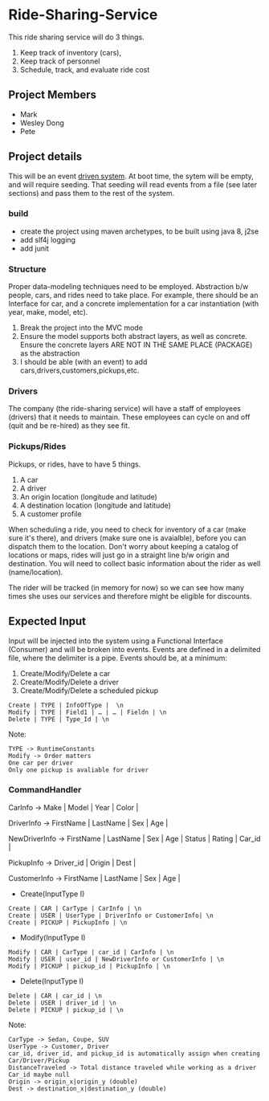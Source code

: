 # Ride-Sharing-Service
This ride sharing service will do 3 things. 
1. Keep track of inventory (cars), 
2. Keep track of personnel
3. Schedule, track, and evaluate ride cost


## Project Members
* Mark
* Wesley Dong
* Pete


## Project details
This will be an event [driven system](https://en.wikipedia.org/wiki/Event-driven_architecture).
At boot time, the sytem will be empty, and will require seeding. That seeding will read events from a file (see later sections) and pass them to the rest of the system. 

### build
* create the project using maven archetypes, to be built using java 8, j2se
* add slf4j logging
* add junit


### Structure
Proper data-modeling techniques need to be employed. Abstraction b/w people, cars, and rides need to take place. For example, there should be an Interface for car, and a concrete implementation for a car instantiation (with year, make, model, etc).

1. Break the project into the MVC mode
2. Ensure the model supports both abstract layers, as well as concrete. Ensure the concrete layers ARE NOT IN THE SAME PLACE (PACKAGE) as the abstraction
3. I should be able (with an event) to add cars,drivers,customers,pickups,etc.


### Drivers
The company (the ride-sharing service) will have a staff of employees (drivers) that it needs to maintain. These employees can cycle on and off (quit and be re-hired) as they see fit.

### Pickups/Rides
Pickups, or rides, have to have 5 things.
1. A car
2. A driver
3. An origin location (longitude and latitude)
4. A destination location (longitude and latitude)
5. A customer profile

When scheduling a ride, you need to check for inventory of a car (make sure it's there), and drivers (make sure one is avaialble), before you can dispatch them to the location. Don't worry about keeping a catalog of locations or maps, rides will just go in a straight line b/w origin and destination. You will need to collect basic information about the rider as well (name/location).

The rider will be tracked (in memory for now) so we can see how many times she uses our services and therefore might be eligible for discounts. 


## Expected Input
Input will be injected into the system using a Functional Interface (Consumer) and will be broken into events. Events are defined in a delimited file, where the delimiter is a pipe.
Events should be, at a minimum:
1. Create/Modify/Delete a car
2. Create/Modify/Delete a driver
3. Create/Modify/Delete a scheduled pickup

```
Create | TYPE | InfoOfType |  \n
Modify | TYPE | Field1 | … | … | Fieldn | \n
Delete | TYPE | Type_Id | \n
```
Note:
```
TYPE -> RuntimeConstants
Modify -> Order matters
One car per driver
Only one pickup is avaliable for driver
```

### CommandHandler
CarInfo -> Make | Model | Year | Color |

DriverInfo -> FirstName | LastName | Sex | Age |

NewDriverInfo -> FirstName | LastName | Sex | Age | Status | Rating | Car_id |

PickupInfo -> Driver_id | Origin | Dest |

CustomerInfo -> FirstName | LastName | Sex | Age |

- Create(InputType I)
```
Create | CAR | CarType | CarInfo | \n
Create | USER | UserType | DriverInfo or CustomerInfo| \n
Create | PICKUP | PickupInfo | \n
```
- Modify(InputType I)
```
Modify | CAR | CarType | car_id | CarInfo | \n
Modify | USER | user_id | NewDriverInfo or CustomerInfo | \n
Modify | PICKUP | pickup_id | PickupInfo | \n
```
- Delete(InputType I)
```
Delete | CAR | car_id | \n
Delete | USER | driver_id | \n
Delete | PICKUP | pickup_id | \n
```

Note:
```
CarType -> Sedan, Coupe, SUV
UserType -> Customer, Driver
car_id, driver_id, and pickup_id is automatically assign when creating Car/Driver/Pickup
DistanceTraveled -> Total distance traveled while working as a driver
Car_id maybe null
Origin -> origin_x|origin_y (double)
Dest -> destination_x|destination_y (double)
```

